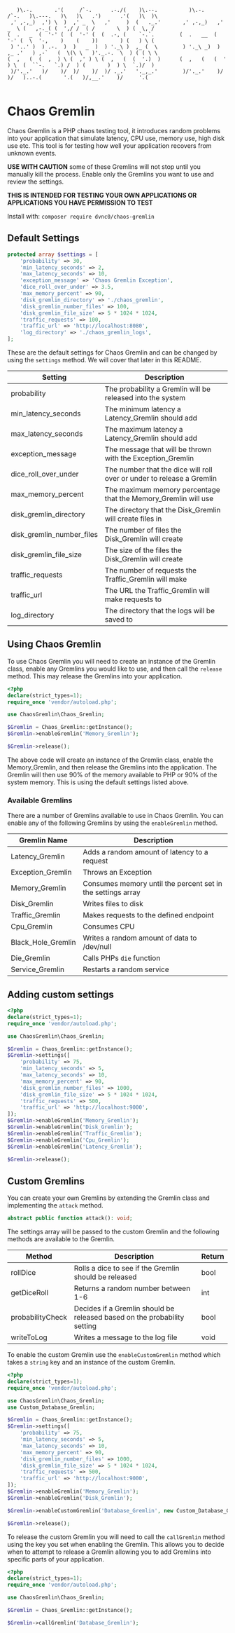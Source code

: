 ```
   )\.-.       .'(     /`-.      .-./(    )\.--.          )\.-.      /`-.   )\.---.   )\   )\   .')      .'(   )\  )\  
 ,' ,-,_)  ,') \  )  ,' _  \   ,'     )  (   ._.'       ,' ,-,_)   ,' _  \ (   ,-._( (  ',/ /  ( /       \  ) (  \, /  
(  .   _  (  '-' (  (  '-' (  (  .-, (    `-.`.        (  .   __  (  '-' (  \  '-,    )    (    ))       ) (   ) \ (   
 ) '..' )  ) .-.  )  )   _  )  ) '._\ )  ,_ (  \        ) '._\ _)  ) ,_ .'   ) ,-`   (  \(\ \   )'._.-.  \  ) ( ( \ \  
(  ,   (  (  ,  ) \ (  ,' ) \ (  ,   (  (  '.)  )      (  ,   (   (  ' ) \  (  ``-.   `.) /  ) (       )  ) \  `.)/  ) 
 )/'._.'   )/    )/  )/    )/  )/ ._.'   '._,_.'        )/'._.'    )/   )/   )..-.(       '.(   )/,__.'    )/     '.(  
                                                                                                                       
```

# Chaos Gremlin

Chaos Gremlin is a PHP chaos testing tool, it introduces random problems into your application that simulate latency, CPU use, memory use, high disk use etc. This tool is for testing how well your application recovers from unknown events.

**USE WITH CAUTION** some of these Gremlins will not stop until you manually kill the process. Enable only the Gremlins you want to use and review the settings.

**THIS IS INTENDED FOR TESTING YOUR OWN APPLICATIONS OR APPLICATIONS YOU HAVE PERMISSION TO TEST**

Install with: `composer require dvnc0/chaos-gremlin`

## Default Settings
```php
protected array $settings = [
	'probability' => 30,
	'min_latency_seconds' => 2,
	'max_latency_seconds' => 10,
	'exception_message' => 'Chaos Gremlin Exception',
	'dice_roll_over_under' => 3.5,
	'max_memory_percent' => 90,
	'disk_gremlin_directory' => './chaos_gremlin',
	'disk_gremlin_number_files' => 100,
	'disk_gremlin_file_size' => 5 * 1024 * 1024,
	'traffic_requests' => 100,
	'traffic_url' => 'http://localhost:8080',
	'log_directory' => './chaos_gremlin_logs',
];
```

These are the default settings for Chaos Gremlin and can be changed by using the `settings` method. We will cover that later in this README.

|Setting |Description|
|--------|-----------|
|probability| The probability a Gremlin will be released into the system|
|min_latency_seconds| The minimum latency a Latency_Gremlin should add|
|max_latency_seconds| The maximum latency a Latency_Gremlin should add|
|exception_message| The message that will be thrown with the Exception_Gremlin|
|dice_roll_over_under| The number that the dice will roll over or under to release a Gremlin|
|max_memory_percent| The maximum memory percentage that the Memory_Gremlin will use|
|disk_gremlin_directory| The directory that the Disk_Gremlin will create files in|
|disk_gremlin_number_files| The number of files the Disk_Gremlin will create|
|disk_gremlin_file_size| The size of the files the Disk_Gremlin will create|
|traffic_requests| The number of requests the Traffic_Gremlin will make|
|traffic_url| The URL the Traffic_Gremlin will make requests to|
|log_directory| The directory that the logs will be saved to|

## Using Chaos Gremlin

To use Chaos Gremlin you will need to create an instance of the Gremlin class, enable any Gremlins you would like to use, and then call the `release` method. This may release the Gremlins into your application.

```php
<?php
declare(strict_types=1);
require_once 'vendor/autoload.php';

use ChaosGremlin\Chaos_Gremlin;

$Gremlin = Chaos_Gremlin::getInstance();
$Gremlin->enableGremlin('Memory_Gremlin');

$Gremlin->release();
```

The above code will create an instance of the Gremlin class, enable the Memory_Gremlin, and then release the Gremlins into the application. The Gremlin will then use 90% of the memory available to PHP or 90% of the system memory. This is using the default settings listed above.

### Available Gremlins

There are a number of Gremlins available to use in Chaos Gremlin. You can enable any of the following Gremlins by using the `enableGremlin` method.

|Gremlin Name |Description|
|-------------|-----------|
|Latency_Gremlin |Adds a random amount of latency to a request |
|Exception_Gremlin |Throws an Exception |
|Memory_Gremlin |Consumes memory until the percent set in the settings array |
|Disk_Gremlin |Writes files to disk |
|Traffic_Gremlin |Makes requests to the defined endpoint |
|Cpu_Gremlin |Consumes CPU |
|Black_Hole_Gremlin |Writes a random amount of data to /dev/null |
|Die_Gremlin |Calls PHPs `die` function |
|Service_Gremlin |Restarts a random service |

## Adding custom settings
```php
<?php
declare(strict_types=1);
require_once 'vendor/autoload.php';

use ChaosGremlin\Chaos_Gremlin;

$Gremlin = Chaos_Gremlin::getInstance();
$Gremlin->settings([
	'probability' => 75,
	'min_latency_seconds' => 5,
	'max_latency_seconds' => 10,
	'max_memory_percent' => 90,
	'disk_gremlin_number_files' => 1000,
	'disk_gremlin_file_size' => 5 * 1024 * 1024,
	'traffic_requests' => 500,
	'traffic_url' => 'http://localhost:9000',
]);
$Gremlin->enableGremlin('Memory_Gremlin');
$Gremlin->enableGremlin('Disk_Gremlin');
$Gremlin->enableGremlin('Traffic_Gremlin');
$Gremlin->enableGremlin('Cpu_Gremlin');
$Gremlin->enableGremlin('Latency_Gremlin');

$Gremlin->release();
```

## Custom Gremlins
You can create your own Gremlins by extending the Gremlin class and implementing the `attack` method. 

```php
abstract public function attack(): void;
```

The settings array will be passed to the custom Gremlin and the following methods are available to the Gremlin.

|Method |Description| Return |
|-------|-----------|--------|
|rollDice |Rolls a dice to see if the Gremlin should be released | bool |
|getDiceRoll |Returns a random number between 1-6 | int |
|probabilityCheck|Decides if a Gremlin should be released based on the probability setting | bool |
|writeToLog|Writes a message to the log file | void |

To enable the custom Gremlin use the `enableCustomGremlin` method which takes a `string` key and an instance of the custom Gremlin.

```php
<?php
declare(strict_types=1);
require_once 'vendor/autoload.php';

use ChaosGremlin\Chaos_Gremlin;
use Custom_Database_Gremlin;

$Gremlin = Chaos_Gremlin::getInstance();
$Gremlin->settings([
	'probability' => 75,
	'min_latency_seconds' => 5,
	'max_latency_seconds' => 10,
	'max_memory_percent' => 90,
	'disk_gremlin_number_files' => 1000,
	'disk_gremlin_file_size' => 5 * 1024 * 1024,
	'traffic_requests' => 500,
	'traffic_url' => 'http://localhost:9000',
]);
$Gremlin->enableGremlin('Memory_Gremlin');
$Gremlin->enableGremlin('Disk_Gremlin');

$Gremlin->enableCustomGremlin('Database_Gremlin', new Custom_Database_Gremlin());

$Gremlin->release();
```

To release the custom Gremlin you will need to call the `callGremlin` method using the key you set when enabling the Gremlin. This allows you to decide when to attempt to release a Gremlin allowing you to add Gremlins into specific parts of your application.

```php
<?php
declare(strict_types=1);
require_once 'vendor/autoload.php';

use ChaosGremlin\Chaos_Gremlin;

$Gremlin = Chaos_Gremlin::getInstance();

$Gremlin->callGremlin('Database_Gremlin');
```